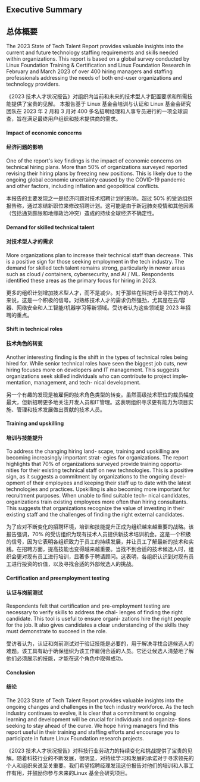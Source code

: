 ## Executive Summary
## 总体概要

The 2023 State of Tech Talent Report provides valuable insights into the current and future technology staffing requirements and skills needed within organizations. 
This report is based on a global survey conducted by Linux Foundation Training & Certification and Linux Foundation Research in February and March 2023 of over 
400 hiring managers and staffing professionals addressing the needs of both end-user organizations and technology providers. 

《2023 技术人才状况报告》对组织内当前和未来的技术型人才配置要求和所需技能提供了宝贵的见解。
本报告基于 Linux 基金会培训与认证和 Linux 基金会研究团队在 2023 年 2 月和 3 月对 400 多名招聘经理和人事专员进行的一项全球调查，旨在满足最终用户组织和技术提供商的需求。


#### Impact of economic concerns
#### 经济问题的影响 

One of the report's key findings is 
the impact of economic concerns on 
technical hiring plans. More than 50% 
of organizations surveyed reported 
revising their hiring plans by freezing 
new positions. This is likely due to the 
ongoing global economic uncertainty 
caused by the COVID-19 pandemic and 
other factors, including inflation and 
geopolitical conflicts.

本报告的主要发现之一是经济问题对技术招聘计划的影响。超过 50% 的受访组织报告称，通过冻结新职位来修改招聘计划。这可能是由于新冠肺炎疫情和其他因素（包括通货膨胀和地缘政治冲突）造成的持续全球经济不确定性。


#### Demand for skilled technical talent
#### 对技术型人才的需求

More organizations plan to increase 
their technical staff than decrease. 
This is a positive sign for those seeking 
employment in the tech industry. The 
demand for skilled tech talent remains 
strong, particularly in newer areas such 
as cloud / containers, cybersecurity, 
and AI / ML. Respondents identified 
these areas as the primary focus for 
hiring in 2023.

更多的组织计划增加技术型人才，而不是减少。对于那些在科技行业寻找工作的人来说，这是一个积极的信号。对熟练技术人才的需求仍然强劲，尤其是在云/容器、网络安全和人工智能/机器学习等新领域。受访者认为这些领域是 2023 年招聘的重点。


#### Shift in technical roles
#### 技术角色的转变 

Another interesting finding is the shift 
in the types of technical roles being 
hired for. While senior technical roles 
have seen the biggest job cuts, new 
hiring focuses more on developers 
and IT management. This suggests 
organizations seek skilled individuals 
who can contribute to project imple-
mentation, management, and tech-
nical development.

另一个有趣的发现是被雇佣的技术角色类型的转变。虽然高级技术职位的裁员幅度最大，但新招聘更多地关注开发人员和IT管理。这表明组织寻求更有能力为项目实施、管理和技术发展做出贡献的技术人员。


#### Training and upskilling
#### 培训与技能提升

To address the changing hiring land-
scape, training and upskilling are 
becoming increasingly important strat-
egies for organizations. The report 
highlights that 70% of organizations 
surveyed provide training opportu-
nities for their existing technical staff 
on new technologies. This is a positive 
sign, as it suggests a commitment by 
organizations to the ongoing devel-
opment of their employees and 
keeping their staff up to date with the 
latest technologies and practices.
Upskilling is also becoming more 
important for recruitment purposes. 
When unable to find suitable tech-
nical candidates, organizations train 
existing employees more often than 
hiring consultants. This suggests that 
organizations recognize the value of 
investing in their existing staff and the 
challenges of finding the right external 
candidates.

为了应对不断变化的招聘环境，培训和技能提升正成为组织越来越重要的战略。该报告强调，70% 的受访组织为现有技术人员提供新技术培训机会。这是一个积极的信号，因为它表明各组织致力于员工的持续发展，并让员工了解最新的技术和实践。在招聘方面，提高技能也变得越来越重要。当找不到合适的技术候选人时，组织会更对现有员工进行培训，显著多于聘请顾问。这表明，各组织认识到对现有员工进行投资的价值，以及寻找合适的外部候选人的挑战。

#### Certification and preemployment testing
#### 认证与岗前测试

Respondents felt that certification and 
pre-employment testing are necessary 
to verify skills to address the chal-
lenges of finding the right candidate. 
This tool is useful to ensure organi-
zations hire the right people for the 
job. It also gives candidates a clear 
understanding of the skills they must 
demonstrate to succeed in the role.

受访者认为，认证和岗前测试对于验证技能是必要的，用于解决寻找合适候选人的难题。该工具有助于确保组织为该工作雇佣合适的人员。它还让候选人清楚地了解他们必须展示的技能，才能在这个角色中取得成功。

#### Conclusion
#### 结论

The 2023 State of Tech Talent Report 
provides valuable insights into the 
ongoing changes and challenges in 
the tech industry workforce. As the 
tech industry continues to evolve, it is 
clear that a commitment to ongoing 
learning and development will be 
crucial for individuals and organiza-
tions seeking to stay ahead of the 
curve. We hope hiring managers find 
this report useful in their training and 
staffing efforts and encourage you to 
participate in future Linux Foundation 
research projects.

《2023 技术人才状况报告》对科技行业劳动力的持续变化和挑战提供了宝贵的见解。随着科技行业的不断发展，很明显，对持续学习和发展的承诺对于寻求领先的个人和组织来说至关重要。我们希望招聘经理发现这份报告对他们的培训和人事工作有用，并鼓励你参与未来的Linux 基金会研究项目。  
